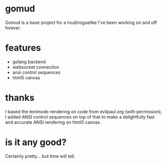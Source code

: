 # gomud
Gomud is a base project for a mud/roguelike I've been working on and off forever. 

# features
- golang backend
- websocket connection
- ansi control sequences
- html5 canvas

# thanks
I based the textmode rendering on code from evilpaul.org (with permission), I added ANSI control sequences
on top of that to make a delightfully fast and accurate ANSI rendering on html5 canvas.

# is it any good?
Certainly pretty... but time will tell.
